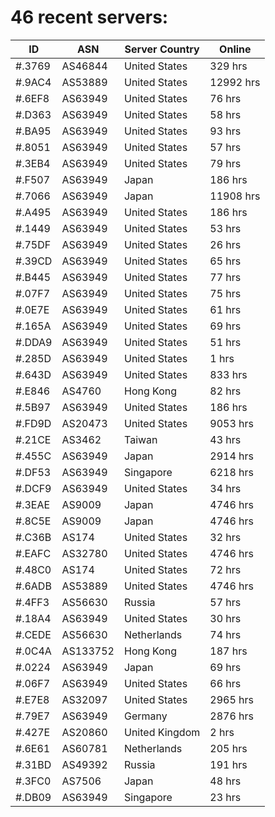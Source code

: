 # 46 recent servers:

| ID | ASN | Server Country | Online |
| ------ | ------ | ------ | ------ |
| #.3769 | AS46844 | United States | 329 hrs |
| #.9AC4 | AS53889 | United States | 12992 hrs |
| #.6EF8 | AS63949 | United States | 76 hrs |
| #.D363 | AS63949 | United States | 58 hrs |
| #.BA95 | AS63949 | United States | 93 hrs |
| #.8051 | AS63949 | United States | 57 hrs |
| #.3EB4 | AS63949 | United States | 79 hrs |
| #.F507 | AS63949 | Japan | 186 hrs |
| #.7066 | AS63949 | Japan | 11908 hrs |
| #.A495 | AS63949 | United States | 186 hrs |
| #.1449 | AS63949 | United States | 53 hrs |
| #.75DF | AS63949 | United States | 26 hrs |
| #.39CD | AS63949 | United States | 65 hrs |
| #.B445 | AS63949 | United States | 77 hrs |
| #.07F7 | AS63949 | United States | 75 hrs |
| #.0E7E | AS63949 | United States | 61 hrs |
| #.165A | AS63949 | United States | 69 hrs |
| #.DDA9 | AS63949 | United States | 51 hrs |
| #.285D | AS63949 | United States | 1 hrs |
| #.643D | AS63949 | United States | 833 hrs |
| #.E846 | AS4760 | Hong Kong | 82 hrs |
| #.5B97 | AS63949 | United States | 186 hrs |
| #.FD9D | AS20473 | United States | 9053 hrs |
| #.21CE | AS3462 | Taiwan | 43 hrs |
| #.455C | AS63949 | Japan | 2914 hrs |
| #.DF53 | AS63949 | Singapore | 6218 hrs |
| #.DCF9 | AS63949 | United States | 34 hrs |
| #.3EAE | AS9009 | Japan | 4746 hrs |
| #.8C5E | AS9009 | Japan | 4746 hrs |
| #.C36B | AS174 | United States | 32 hrs |
| #.EAFC | AS32780 | United States | 4746 hrs |
| #.48C0 | AS174 | United States | 72 hrs |
| #.6ADB | AS53889 | United States | 4746 hrs |
| #.4FF3 | AS56630 | Russia | 57 hrs |
| #.18A4 | AS63949 | United States | 30 hrs |
| #.CEDE | AS56630 | Netherlands | 74 hrs |
| #.0C4A | AS133752 | Hong Kong | 187 hrs |
| #.0224 | AS63949 | Japan | 69 hrs |
| #.06F7 | AS63949 | United States | 66 hrs |
| #.E7E8 | AS32097 | United States | 2965 hrs |
| #.79E7 | AS63949 | Germany | 2876 hrs |
| #.427E | AS20860 | United Kingdom | 2 hrs |
| #.6E61 | AS60781 | Netherlands | 205 hrs |
| #.31BD | AS49392 | Russia | 191 hrs |
| #.3FC0 | AS7506 | Japan | 48 hrs |
| #.DB09 | AS63949 | Singapore | 23 hrs |

